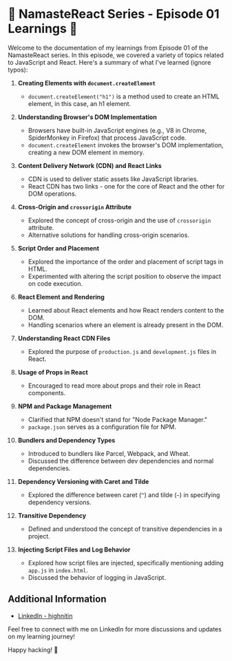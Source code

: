 # 🚀 NamasteReact Series - Episode 01 Learnings 🚀

Welcome to the documentation of my learnings from Episode 01 of the NamasteReact series. In this episode, we covered a variety of topics related to JavaScript and React. Here's a summary of what I've learned (ignore typos):

1. **Creating Elements with `document.createElement`**
   - `document.createElement("h1")` is a method used to create an HTML element, in this case, an h1 element.

2. **Understanding Browser's DOM Implementation**
   - Browsers have built-in JavaScript engines (e.g., V8 in Chrome, SpiderMonkey in Firefox) that process JavaScript code.
   - `document.createElement` invokes the browser's DOM implementation, creating a new DOM element in memory.

3. **Content Delivery Network (CDN) and React Links**
   - CDN is used to deliver static assets like JavaScript libraries.
   - React CDN has two links - one for the core of React and the other for DOM operations.

4. **Cross-Origin and `crossorigin` Attribute**
   - Explored the concept of cross-origin and the use of `crossorigin` attribute.
   - Alternative solutions for handling cross-origin scenarios.

5. **Script Order and Placement**
   - Explored the importance of the order and placement of script tags in HTML.
   - Experimented with altering the script position to observe the impact on code execution.

6. **React Element and Rendering**
   - Learned about React elements and how React renders content to the DOM.
   - Handling scenarios where an element is already present in the DOM.

7. **Understanding React CDN Files**
   - Explored the purpose of `production.js` and `development.js` files in React.

8. **Usage of Props in React**
   - Encouraged to read more about props and their role in React components.

9. **NPM and Package Management**
   - Clarified that NPM doesn't stand for "Node Package Manager."
   - `package.json` serves as a configuration file for NPM.

10. **Bundlers and Dependency Types**
    - Introduced to bundlers like Parcel, Webpack, and Wheat.
    - Discussed the difference between dev dependencies and normal dependencies.

11. **Dependency Versioning with Caret and Tilde**
    - Explored the difference between caret (`^`) and tilde (`~`) in specifying dependency versions.

12. **Transitive Dependency**
    - Defined and understood the concept of transitive dependencies in a project.

13. **Injecting Script Files and Log Behavior**
    - Explored how script files are injected, specifically mentioning adding `app.js` in `index.html`.
    - Discussed the behavior of logging in JavaScript.

## Additional Information

- [LinkedIn - highnitin](https://linkedin.com/in/highnitin)

Feel free to connect with me on LinkedIn for more discussions and updates on my learning journey!

Happy hacking! 🚀
